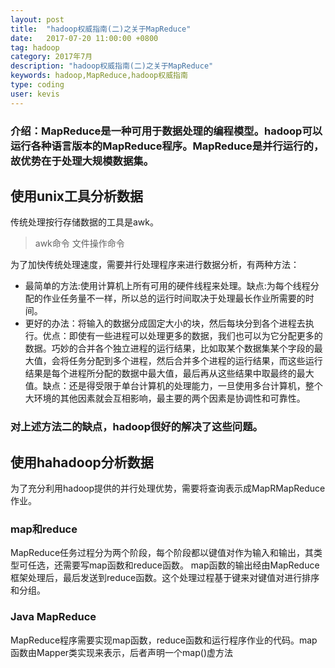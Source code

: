 ```yaml
---
layout: post
title:  "hadoop权威指南(二)之关于MapReduce"
date:   2017-07-20 11:00:00 +0800
tag: hadoop
category: 2017年7月
description: "hadoop权威指南(二)之关于MapReduce"
keywords: hadoop,MapReduce,hadoop权威指南
type: coding
user: kevis
---
```


### 介绍：MapReduce是一种可用于数据处理的编程模型。hadoop可以运行各种语言版本的MapReduce程序。MapReduce是并行运行的，故优势在于处理大规模数据集。

## 使用unix工具分析数据

传统处理按行存储数据的工具是awk。
> awk命令  文件操作命令

为了加快传统处理速度，需要并行处理程序来进行数据分析，有两种方法：
- 最简单的方法:使用计算机上所有可用的硬件线程来处理。缺点:为每个线程分配的作业任务量不一样，所以总的运行时间取决于处理最长作业所需要的时间。
- 更好的办法：将输入的数据分成固定大小的块，然后每块分到各个进程去执行。优点：即使有一些进程可以处理更多的数据，我们也可以为它分配更多的数据。巧妙的合并各个独立进程的运行结果，比如取某个数据集某个字段的最大值，会将任务分配到多个进程，然后合并多个进程的运行结果，而这些运行结果是每个进程所分配的数据中最大值，最后再从这些结果中取最终的最大值。缺点：还是得受限于单台计算机的处理能力，一旦使用多台计算机，整个大环境的其他因素就会互相影响，最主要的两个因素是协调性和可靠性。

### 对上述方法二的缺点，hadoop很好的解决了这些问题。

## 使用hahadoop分析数据

为了充分利用hadoop提供的并行处理优势，需要将查询表示成MapRMapReduce作业。

### map和reduce
MapReduce任务过程分为两个阶段，每个阶段都以键值对作为输入和输出，其类型可任选，还需要写map函数和reduce函数。
map函数的输出经由MapReduce框架处理后，最后发送到reduce函数。这个处理过程基于键来对键值对进行排序和分组。

### Java MapReduce
MapReduce程序需要实现map函数，reduce函数和运行程序作业的代码。map函数由Mapper类实现来表示，后者声明一个map()虚方法


